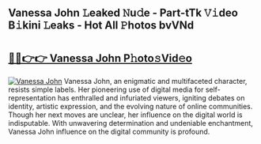 ## Vanessa John 𝙻eaked 𝙽u𝚍e - Part-tTk 𝚅𝚒deo B𝚒kini 𝙻eaks - Hot All 𝙿hotos bvVNd

# <h2><a href="http://ld2b5q.urlbe.top/?page=Vanessa+John">🔗🔗👉👉 Vanessa John P𝚑oto𝚜Vid𝚎o</a></h2>

[![Vanessa John](https://i.imgur.com/eBuTRDB.gif)](http://ld2b5q.urlbe.top/?page=Vanessa+John)
Vanessa John, an enigmatic and multifaceted character, resists simple labels. Her pioneering use of digital media for self-representation has enthralled and infuriated viewers, igniting debates on identity, artistic expression, and the evolving nature of online communities. Though her next moves are unclear, her influence on the digital world is indisputable. With unwavering determination and undeniable enchantment, Vanessa John influence on the digital community is profound.
